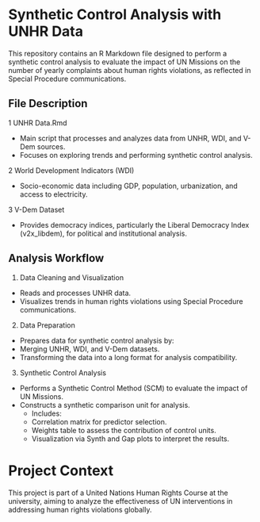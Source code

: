 # Synthetic Control Analysis with UNHR Data
This repository contains an R Markdown file designed to perform a synthetic control analysis to evaluate the impact of UN Missions on the number of yearly complaints about human rights violations, as reflected in Special Procedure communications.

## File Description
1 UNHR Data.Rmd
- Main script that processes and analyzes data from UNHR, WDI, and V-Dem sources.
- Focuses on exploring trends and performing synthetic control analysis.

2 World Development Indicators (WDI)
- Socio-economic data including GDP, population, urbanization, and access to electricity.

3 V-Dem Dataset
- Provides democracy indices, particularly the Liberal Democracy Index (v2x_libdem), for political and institutional analysis.

## Analysis Workflow
1. Data Cleaning and Visualization
- Reads and processes UNHR data.
- Visualizes trends in human rights violations using Special Procedure communications.
  
2. Data Preparation
- Prepares data for synthetic control analysis by:
- Merging UNHR, WDI, and V-Dem datasets.
- Transforming the data into a long format for analysis compatibility.

3. Synthetic Control Analysis
- Performs a Synthetic Control Method (SCM) to evaluate the impact of UN Missions.
- Constructs a synthetic comparison unit for analysis.
  - Includes:
  - Correlation matrix for predictor selection.
  - Weights table to assess the contribution of control units.
  - Visualization via Synth and Gap plots to interpret the results.

# Project Context
This project is part of a United Nations Human Rights Course at the university, aiming to analyze the effectiveness of UN interventions in addressing human rights violations globally.

